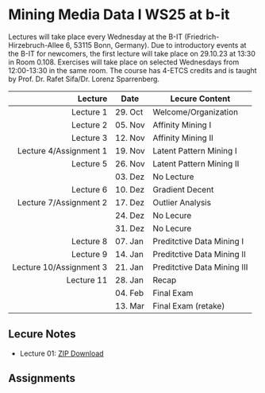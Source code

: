 # Mining Media Data I WS25 at b-it

Lectures will take place every Wednesday at the B-IT (Friedrich-Hirzebruch-Allee 6, 53115 Bonn, Germany). Due to introductory events at the B-IT for newcomers, the first lecture will take place on 29.10.23 at 13:30 in Room 0.108. Exercises will take place on selected Wednesdays from 12:00-13:30 in the same room. The course has 4-ETCS credits and is taught by Prof. Dr. Rafet Sifa/Dr. Lorenz Sparrenberg.

|                 Lecture | Date    | Lecure Content              |
| ----------------------: | ------- | --------------------------- |
|               Lecture 1 | 29. Oct | Welcome/Organization        |
|               Lecture 2 | 05. Nov | Affinity Mining I           |
|               Lecture 3 | 12. Nov | Affinity Mining II          |
|  Lecture 4/Assignment 1 | 19. Nov | Latent Pattern Mining I     |
|               Lecture 5 | 26. Nov | Latent Pattern Mining II    |
|                         | 03. Dez | No Lecture                  |
|               Lecture 6 | 10. Dez | Gradient Decent             |
|  Lecture 7/Assignment 2 | 17. Dez | Outlier Analysis            |
|                         | 24. Dez | No Lecure                   |
|                         | 31. Dez | No Lecure                   |
|               Lecture 8 | 07. Jan | Preditctive Data Mining I   |
|               Lecture 9 | 14. Jan | Preditctive Data Mining II  |
| Lecture 10/Assignment 3 | 21. Jan | Preditctive Data Mining III |
|              Lecture 11 | 28. Jan | Recap                       |
|                         | 04. Feb | Final Exam                  |
|                         | 13. Mar | Final Exam (retake)         |

## Lecure Notes
- Lecture 01: [ZIP Download](Lecture_01_MMDI_WS2025.zip)

## Assignments
